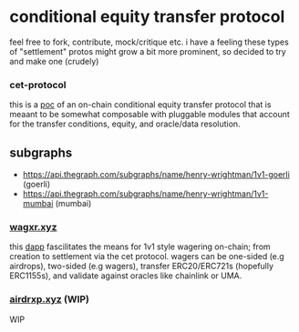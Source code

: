 # conditional equity transfer protocol

feel free to fork, contribute, mock/critique etc. i have a feeling these types of "settlement" protos might grow a bit more prominent, so decided to try and make one (crudely)

### cet-protocol

this is a [poc](https://github.com/henry-wrightman/cet-protocol/contracts) of an on-chain conditional equity transfer protocol that is meaant to be somewhat composable with pluggable modules that account for the transfer conditions, equity, and oracle/data resolution.

## subgraphs
- https://api.thegraph.com/subgraphs/name/henry-wrightman/1v1-goerli (goerli)
- https://api.thegraph.com/subgraphs/name/henry-wrightman/1v1-mumbai (mumbai)

### [wagxr.xyz](https://wagxr.xyz)

this [dapp](https://github.com/henry-wrightman/cet-protocol/blob/main/wagxr.xyz/README.md) fascilitates the means for 1v1 style wagering on-chain; from creation to settlement via the cet protocol. wagers can be one-sided (e.g airdrops), two-sided (e.g wagers), transfer ERC20/ERC721s (hopefully ERC1155s), and validate against oracles like chainlink or UMA. 

### [airdrxp.xyz](https://airdrxp.xyz) (WIP)

WIP
